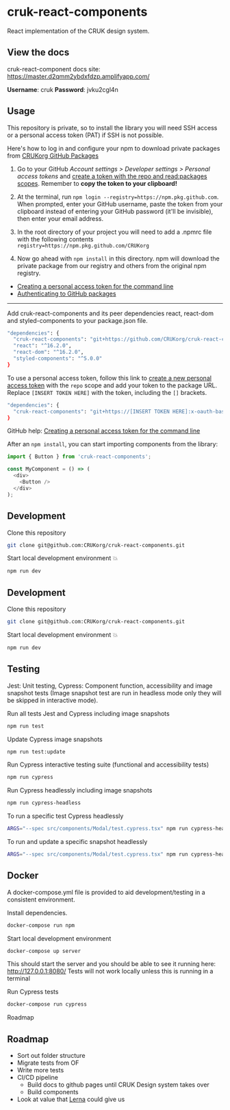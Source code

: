# cruk-react-components

React implementation of the CRUK design system.

## View the docs

cruk-react-component docs site: https://master.d2qmm2ybdxfdzp.amplifyapp.com/

**Username**: cruk **Password**: jvku2cgl4n

## Usage

This repository is private, so to install the library you will need SSH access or a personal access token (PAT) if SSH is not possible.

Here's how to log in and configure your npm to download private packages from [CRUKorg GitHub Packages](https://github.com/orgs/CRUKorg/packages)

1. Go to your GitHub _Account settings > Developer settings > Personal access tokens_ and [create a token with the repo and read:packages scopes](https://github.com/settings/tokens/new?scopes=repo,read:packages&description=npm). Remember to **copy the token to your clipboard!**

2. At the terminal, run `npm login --registry=https://npm.pkg.github.com`. When prompted, enter your GitHub username, paste the token from your clipboard instead of entering your GitHub password (it'll be invisible), then enter your email address.

3. In the root directory of your project you will need to add a .npmrc file with the following contents
   `registry=https://npm.pkg.github.com/CRUKorg`

4. Now go ahead with `npm install` in this directory. npm will download the private package from our registry and others from the original npm registry.

- [Creating a personal access token for the command line](https://help.github.com/en/github/authenticating-to-github/creating-a-personal-access-token-for-the-command-line)
- [Authenticating to GitHub packages](https://help.github.com/en/packages/using-github-packages-with-your-projects-ecosystem/configuring-npm-for-use-with-github-packages#authenticating-to-github-packages)

---

Add cruk-react-components and its peer dependencies react, react-dom and styled-components to your package.json file.

```sh
"dependencies": {
  "cruk-react-components": "git+https://github.com/CRUKorg/cruk-react-components.git",
  "react": "^16.2.0",
  "react-dom": "^16.2.0",
  "styled-components": "^5.0.0"
}
```

To use a personal access token, follow this link to [create a new personal access token](https://github.com/settings/tokens/new?scopes=repo&description=cruk-react-components) with the `repo` scope and add your token to the package URL. Replace `[INSERT TOKEN HERE]` with the token, including the `[]` brackets.

```sh
"dependencies": {
  "cruk-react-components": "git+https://[INSERT TOKEN HERE]:x-oauth-basic@github.com/CRUKorg/cruk-react-components.git"
}
```

GitHub help: [Creating a personal access token for the command line](https://help.github.com/en/github/authenticating-to-github/creating-a-personal-access-token-for-the-command-line)

After an `npm install`, you can start importing components from the library:

```js
import { Button } from 'cruk-react-components';

const MyComponent = () => (
  <div>
    <Button />
  </div>
);
```

## Development

Clone this repository

```sh
git clone git@github.com:CRUKorg/cruk-react-components.git
```

Start local development environment 💥

```sh
npm run dev
```

## Development

Clone this repository

```sh
git clone git@github.com:CRUKorg/cruk-react-components.git
```

Start local development environment 💥

```sh
npm run dev
```

## Testing

Jest: Unit testing,
Cypress: Component function, accessibility and image snapshot tests (Image snapshot test are run in headless mode only they will be skipped in interactive mode).

Run all tests Jest and Cypress including image snapshots

```sh
npm run test
```

Update Cypress image snapshots

```sh
npm run test:update
```

Run Cypress interactive testing suite (functional and accessibility tests)

```sh
npm run cypress
```

Run Cypress headlessly including image snapshots

```sh
npm run cypress-headless
```

To run a specific test Cypress headlessly

```sh
ARGS="--spec src/components/Modal/test.cypress.tsx" npm run cypress-headless
```

To run and update a specific snapshot headlessly

```sh
ARGS="--spec src/components/Modal/test.cypress.tsx" npm run cypress-headless:update
```

## Docker

A docker-compose.yml file is provided to aid development/testing in a consistent environment.

Install dependencies.

```bash
docker-compose run npm
```

Start local development environment

```bash
docker-compose up server
```

This should start the server and you should be able to see it running here: http://127.0.0.1:8080/
Tests will not work locally unless this is running in a terminal

Run Cypress tests

```bash
docker-compose run cypress
```

Roadmap

## Roadmap

- Sort out folder structure
- Migrate tests from OF
- Write more tests
- CI/CD pipeline
  - Build docs to github pages until CRUK Design system takes over
  - Build components
- Look at value that [Lerna](https://lerna.js.org/) could give us
